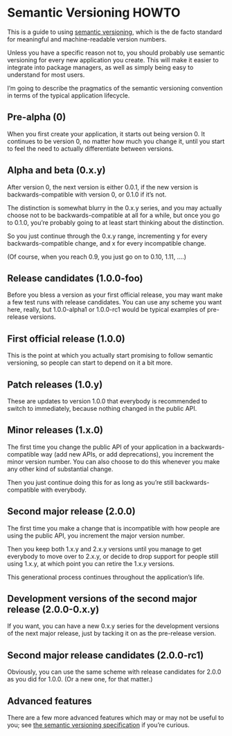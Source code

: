 Semantic Versioning HOWTO
=========================

This is a guide to using [semantic versioning][semver], which is the
de facto standard for meaningful and machine-readable version numbers.

Unless you have a specific reason not to, you should probably use
semantic versioning for every new application you create.  This will
make it easier to integrate into package managers, as well as simply
being easy to understand for most users.

I’m going to describe the pragmatics of the semantic versioning
convention in terms of the typical application lifecycle.

Pre-alpha (0)
-------------

When you first create your application, it starts out being version 0.
It continues to be version 0, no matter how much you change it, until
you start to feel the need to actually differentiate between versions.

Alpha and beta (0.x.y)
----------------------

After version 0, the next version is either 0.0.1, if the new version
is backwards-compatible with version 0, or 0.1.0 if it’s not.

The distinction is somewhat blurry in the 0.x.y series, and you may
actually choose not to be backwards-compatible at all for a while, but
once you go to 0.1.0, you’re probably going to at least start thinking
about the distinction.

So you just continue through the 0.x.y range, incrementing y for every
backwards-compatible change, and x for every incompatible change.

(Of course, when you reach 0.9, you just go on to 0.10, 1.11, ….)

Release candidates (1.0.0-foo)
------------------------------

Before you bless a version as your first official release, you may
want make a few test runs with release candidates.  You can use any
scheme you want here, really, but 1.0.0-alpha1 or 1.0.0-rc1 would be
typical examples of pre-release versions.

First official release (1.0.0)
------------------------------

This is the point at which you actually start promising to follow
semantic versioning, so people can start to depend on it a bit more.

Patch releases (1.0.y)
----------------------

These are updates to version 1.0.0 that everybody is recommended to
switch to immediately, because nothing changed in the public API.

Minor releases (1.x.0)
----------------------

The first time you change the public API of your application in a
backwards-compatible way (add new APIs, or add deprecations), you
increment the minor version number.  You can also choose to do this
whenever you make any other kind of substantial change.

Then you just continue doing this for as long as you’re still
backwards-compatible with everybody.

Second major release (2.0.0)
---------------------------

The first time you make a change that is incompatible with how people
are using the public API, you increment the major version number.

Then you keep both 1.x.y and 2.x.y versions until you manage to get
everybody to move over to 2.x.y, or decide to drop support for people
still using 1.x.y, at which point you can retire the 1.x.y versions.

This generational process continues throughout the application’s life.

Development versions of the second major release (2.0.0-0.x.y)
--------------------------------------------------------------

If you want, you can have a new 0.x.y series for the development
versions of the next major release, just by tacking it on as the
pre-release version.


Second major release candidates (2.0.0-rc1)
-------------------------------------------

Obviously, you can use the same scheme with release candidates for
2.0.0 as you did for 1.0.0.  (Or a new one, for that matter.)

Advanced features
-----------------

There are a few more advanced features which may or may not be useful
to you; see [the semantic versioning specification][semver] if
you’re curious.

[semver]: http://semver.org

